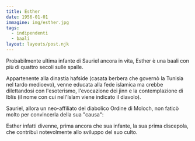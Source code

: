 ```yaml
---
title: Esther
date: 1956-01-01
immagine: img/esther.jpg
tags:
  - indipendenti
  - baali
layout: layouts/post.njk
---
```


Probabilmente ultima infante di Sauriel ancora in vita, Esther è una baali con più di quattro secoli sulle spalle.

Appartenente alla dinastia hafside (casata berbera che governò la Tunisia nel tardo medioevo), venne educata alla fede islamica ma crebbe dilettandosi con l'esoterismo, l'evocazione dei jinn e la contemplazione di Iblīs (il nome con cui nell'Islam viene indicato il diavolo).

Sauriel, allora un neo-affiliato del diabolico Ordine di Moloch, non faticò molto per convincerla della sua "causa":

Esther infatti divenne, prima ancora che sua infante, la sua prima discepola, che contribuì notevolmente allo sviluppo del suo culto.

